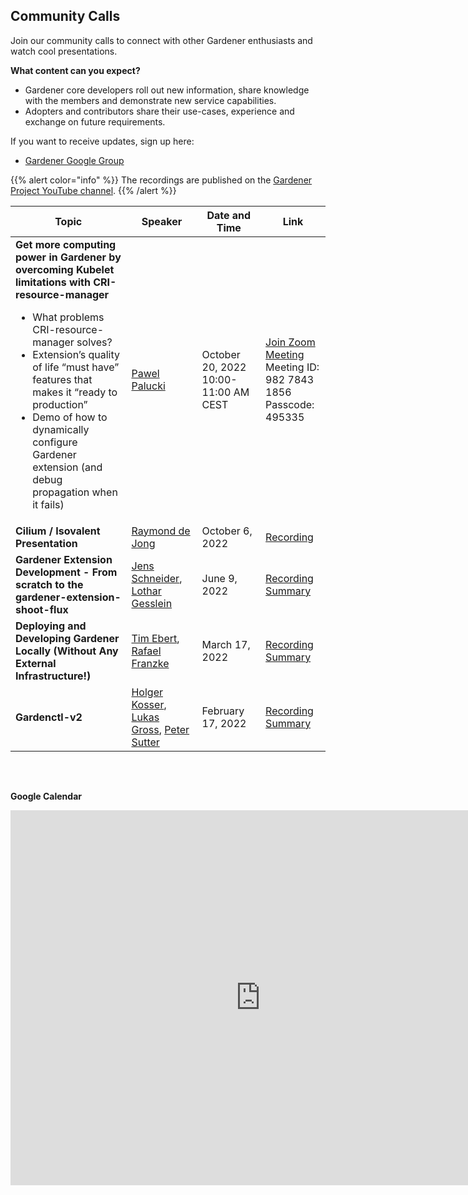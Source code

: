 ## Community Calls
Join our community calls to connect with other Gardener enthusiasts and watch cool presentations.

**What content can you expect?**
- Gardener core developers roll out new information, share knowledge with the members and demonstrate new service capabilities.
- Adopters and contributors share their use-cases, experience and exchange on future requirements.

If you want to receive updates, sign up here:
- [Gardener Google Group](https://groups.google.com/g/gardener)

{{% alert color="info" %}}
The recordings are published on the [Gardener Project YouTube channel](https://www.youtube.com/channel/UCwUhwKFREV8Su0gwAJQX7tw).
{{% /alert %}}

| Topic | Speaker | Date and Time | Link |
| ----- | ------- | ------------- | ------- |
|**Get more computing power in Gardener by overcoming Kubelet limitations with CRI-resource-manager**<br><ul><li>What problems CRI-resource-manager solves?</li><li>Extension’s quality of life “must have” features that makes it “ready to production”</li><li>Demo of how to dynamically configure Gardener extension (and debug propagation when it fails)</li></ul>|[Pawel Palucki](https://github.com/ppalucki)|October 20, 2022 10:00-11:00 AM CEST|[Join Zoom Meeting](https://sap-se.zoom.us/j/98278431856?pwd=bVlpamY3VWM4NExYbnBibjU2YkZEdz09)<br>Meeting ID: 982 7843 1856<br>Passcode: 495335|
|**Cilium / Isovalent Presentation**| [Raymond de Jong](https://github.com/raymonddejong)| October 6, 2022| [Recording](https://www.youtube.com/watch?v=46nCdVA-rsc)|
|**Gardener Extension Development - From scratch to the gardener-extension-shoot-flux**|[Jens Schneider](https://github.com/jensac), [Lothar Gesslein](https://github.com/gesslein)|June 9, 2022|[Recording](https://www.youtube.com/watch?v=nG2FRYL05mc&ab_channel=GardenerProject) <br> [Summary](../blog/2022/06.17-Gardener-Community-Meeting-June.md)|
|**Deploying and Developing Gardener Locally (Without Any External Infrastructure!)**|[Tim Ebert](https://github.com/timebertt), [Rafael Franzke](https://github.com/rfranzke)|March 17, 2022| [Recording](https://www.youtube.com/watch?v=nV_JI8YWwY4&ab_channel=GardenerProject) <br> [Summary](../blog/2022/03.23-Gardener-Community-Meeting-March.md)|
|**Gardenctl-v2**|[Holger Kosser](https://github.com/holgerkoser), [Lukas Gross](https://github.com/grolu), [Peter Sutter](https://github.com/petersutter)|February 17, 2022|[Recording](https://www.youtube.com/watch?v=U1VvyQiE3Jg) <br> [Summary](../blog/2022/02.17-Gardener-Community-Meeting-February.md)|

<br>

<p style="margin-top:30px"><strong>Google Calendar</strong></p>
<iframe src="https://calendar.google.com/calendar/embed?src=gardener.cloud.community%40gmail.com&ctz=Europe%2FBerlin" style="border: 0;margin-bottom:30px" width="800" height="600" frameborder="0" scrolling="no"></iframe>

